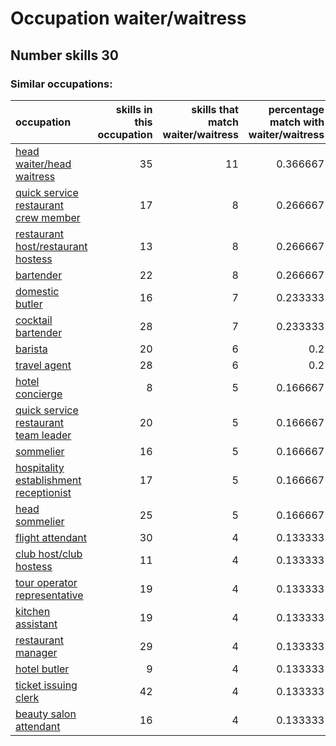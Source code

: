 # Occupation waiter/waitress
## Number skills 30
### Similar occupations:
| occupation                                                                          |   skills in this occupation |   skills that match waiter/waitress |   percentage match with waiter/waitress |   skills not in waiter/waitress |
|:------------------------------------------------------------------------------------|----------------------------:|------------------------------------:|----------------------------------------:|--------------------------------:|
| [head waiter/head waitress](head_waiter-head_waitress.md)                           |                          35 |                                  11 |                                0.366667 |                              24 |
| [quick service restaurant crew member](quick_service_restaurant_crew_member.md)     |                          17 |                                   8 |                                0.266667 |                               9 |
| [restaurant host/restaurant hostess](restaurant_host-restaurant_hostess.md)         |                          13 |                                   8 |                                0.266667 |                               5 |
| [bartender](bartender.md)                                                           |                          22 |                                   8 |                                0.266667 |                              14 |
| [domestic butler](domestic_butler.md)                                               |                          16 |                                   7 |                                0.233333 |                               9 |
| [cocktail bartender](cocktail_bartender.md)                                         |                          28 |                                   7 |                                0.233333 |                              21 |
| [barista](barista.md)                                                               |                          20 |                                   6 |                                0.2      |                              14 |
| [travel agent](travel_agent.md)                                                     |                          28 |                                   6 |                                0.2      |                              22 |
| [hotel concierge](hotel_concierge.md)                                               |                           8 |                                   5 |                                0.166667 |                               3 |
| [quick service restaurant team leader](quick_service_restaurant_team_leader.md)     |                          20 |                                   5 |                                0.166667 |                              15 |
| [sommelier](sommelier.md)                                                           |                          16 |                                   5 |                                0.166667 |                              11 |
| [hospitality establishment receptionist](hospitality_establishment_receptionist.md) |                          17 |                                   5 |                                0.166667 |                              12 |
| [head sommelier](head_sommelier.md)                                                 |                          25 |                                   5 |                                0.166667 |                              20 |
| [flight attendant](flight_attendant.md)                                             |                          30 |                                   4 |                                0.133333 |                              26 |
| [club host/club hostess](club_host-club_hostess.md)                                 |                          11 |                                   4 |                                0.133333 |                               7 |
| [tour operator representative](tour_operator_representative.md)                     |                          19 |                                   4 |                                0.133333 |                              15 |
| [kitchen assistant](kitchen_assistant.md)                                           |                          19 |                                   4 |                                0.133333 |                              15 |
| [restaurant manager](restaurant_manager.md)                                         |                          29 |                                   4 |                                0.133333 |                              25 |
| [hotel butler](hotel_butler.md)                                                     |                           9 |                                   4 |                                0.133333 |                               5 |
| [ticket issuing clerk](ticket_issuing_clerk.md)                                     |                          42 |                                   4 |                                0.133333 |                              38 |
| [beauty salon attendant](beauty_salon_attendant.md)                                 |                          16 |                                   4 |                                0.133333 |                              12 |
